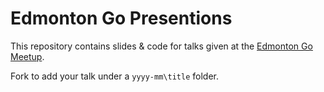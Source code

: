 # Edmonton Go Presentions

This repository contains slides & code for talks given at the [Edmonton Go Meetup](http://edmontongo.org/).

Fork to add your talk under a `yyyy-mm\title` folder.

